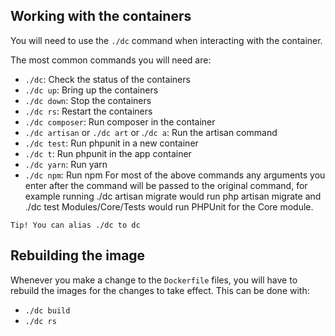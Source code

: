 ## Working with the containers
You will need to use the `./dc` command when interacting with the container.

The most common commands you will need are:

- `./dc`: Check the status of the containers
- `./dc up`: Bring up the containers
- `./dc down`: Stop the containers
- `./dc rs`: Restart the containers
- `./dc composer`: Run composer in the container
- `./dc artisan` or `./dc art` or .`/dc a`: Run the artisan command
- `./dc test`: Run phpunit in a new container
- `./dc t`: Run phpunit in the app container
- `./dc yarn`: Run yarn
- `./dc npm`: Run npm
For most of the above commands any arguments you enter after the command will be passed to the original command, for example running ./dc artisan migrate would run php artisan migrate and ./dc test Modules/Core/Tests would run PHPUnit for the Core module.

```
Tip! You can alias ./dc to dc
```
## Rebuilding the image
Whenever you make a change to the `Dockerfile` files, you will have to rebuild the images for the changes to take effect. This can be done with:

- `./dc build`
- `./dc rs`
